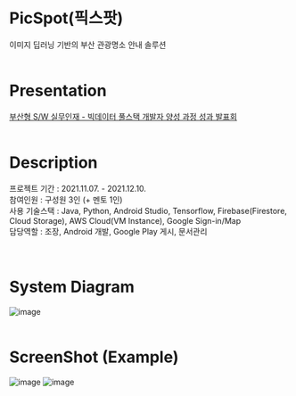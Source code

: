 # PicSpot(픽스팟)
이미지 딥러닝 기반의 부산 관광명소 안내 솔루션
<br/><br/>
# Presentation
[부산형 S/W 실무인재 - 빅데이터 풀스택 개발자 양성 과정 성과 발표회](https://youtu.be/7KNXKVeORfo?t=2640)
<br/><br/>
# Description
프로젝트 기간 : 2021.11.07. - 2021.12.10.<br/>
참여인원 : 구성원 3인 (+ 멘토 1인)<br/>
사용 기술스택 : Java, Python, Android Studio, Tensorflow, Firebase(Firestore, Cloud Storage), AWS Cloud(VM Instance), Google Sign-in/Map<br/>
담당역할 : 조장, Android 개발, Google Play 게시, 문서관리<br/>
<br/><br/>
# System Diagram
![image](https://user-images.githubusercontent.com/71002575/226950309-bcadecc1-dfcd-40fe-8259-22819cd168f0.png)
<br/><br/>
# ScreenShot (Example)
![image](https://github.com/Philip-Kim/TeamProject_PicSpot/assets/71002575/70725bfe-8d94-41ae-b451-48f90875af9d)
![image](https://github.com/Philip-Kim/TeamProject_PicSpot/assets/71002575/11b859dd-8672-4152-80a3-2deb59781808)

